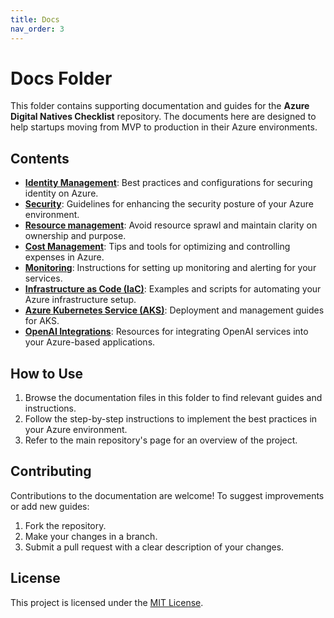 ```yaml
---
title: Docs
nav_order: 3
---
```


# Docs Folder

This folder contains supporting documentation and guides for the **Azure Digital Natives Checklist** repository. The documents here are designed to help startups moving from MVP to production in their Azure environments.

## Contents

- **[Identity Management](/docs/identity-access.md#entra-id)**: Best practices and configurations for securing identity on Azure.
- **[Security](/docs/networking-security.html#vnets-subnets-nsgs)**: Guidelines for enhancing the security posture of your Azure environment.
- **[Resource management](/docs/resource-management.html#organization-strategy)**: Avoid resource sprawl and maintain clarity on ownership and purpose.
- **[Cost Management](/docs/cost-finops.html#cost-management)**: Tips and tools for optimizing and controlling expenses in Azure.
- **[Monitoring](/docs/monitoring-observability.html#azure-monitor)**: Instructions for setting up monitoring and alerting for your services.
- **[Infrastructure as Code (IaC)](/docs/infrastructure-as-code.html#iac-tools)**: Examples and scripts for automating your Azure infrastructure setup.
- **[Azure Kubernetes Service (AKS)](/docs/aks-app-architecture.html#aks-guidance)**: Deployment and management guides for AKS.
- **[OpenAI Integrations](/docs/azure-openai.html#aoai-best-practices)**: Resources for integrating OpenAI services into your Azure-based applications.

## How to Use

1. Browse the documentation files in this folder to find relevant guides and instructions.
2. Follow the step-by-step instructions to implement the best practices in your Azure environment.
3. Refer to the main repository's page for an overview of the project.

## Contributing

Contributions to the documentation are welcome! To suggest improvements or add new guides:
1. Fork the repository.
2. Make your changes in a branch.
3. Submit a pull request with a clear description of your changes.

## License

This project is licensed under the [MIT License](../LICENSE).
